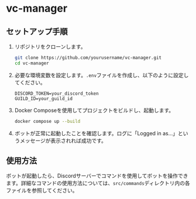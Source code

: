 # vc-manager

## セットアップ手順

1. リポジトリをクローンします。

   ```bash
   git clone https://github.com/yourusername/vc-manager.git
   cd vc-manager
   ```

2. 必要な環境変数を設定します。`.env`ファイルを作成し、以下のように設定してください。

   ```
   DISCORD_TOKEN=your_discord_token
   GUILD_ID=your_guild_id
   ```

3. Docker Composeを使用してプロジェクトをビルドし、起動します。

   ```bash
   docker compose up --build
   ```

4. ボットが正常に起動したことを確認します。ログに「Logged in as...」というメッセージが表示されれば成功です。

## 使用方法

ボットが起動したら、Discordサーバーでコマンドを使用してボットを操作できます。詳細なコマンドの使用方法については、`src/commands`ディレクトリ内の各ファイルを参照してください。
